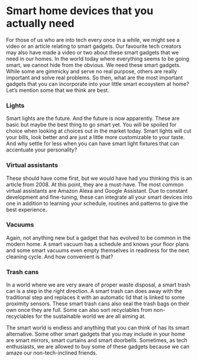 # Smart home devices that you actually need

For those of us who are into tech every once in a while, we might see a video or an article relating to smart gadgets. Our favourite tech creators may also have made a video or two about these smart gadgets that we need in our homes. In the world today where everything seems to be going smart, we cannot hide from the obvious. We need these smart gadgets. While some are gimmicky and serve no real purpose, others are really important and solve real problems. So then, what are the most important gadgets that you can incorporate into your little smart ecosystem at home? Let’s mention some that we think are best.

### **Lights**

Smart lights are the future. And the future is now apparently. These are basic but maybe the best thing to go smart yet. You will be spoiled for choice when looking at choices out in the market today. Smart lights will cut your bills, look better and are just a little more customizable to your taste. And why settle for less when you can have smart light fixtures that can accentuate your personality?

### **Virtual assistants**

These should have come first, but we would have had you thinking this is an article from 2008. At this point, they are a must-have. The most common virtual assistants are Amazon Alexa and Google Assistant. Due to constant development and fine-tuning, these can integrate all your smart devices into one in addition to learning your schedule, routines and patterns to give the best experience.

### **Vacuums**

Again, not anything new but a gadget that has evolved to be common in the modern home. A smart vacuum has a schedule and knows your floor plans and some smart vacuums even empty themselves in readiness for the next cleaning cycle. And how convenient is that?

### **Trash cans**

In a world where we are very aware of proper waste disposal, a smart trash can is a step in the right direction. A smart trash can does away with the traditional step and replaces it with an automatic lid that is linked to some proximity sensors. These smart trash cans also seal the trash bags on their own once they are full. Some can also sort recyclables from non-recyclables for the sustainable world we are all aiming at.

The smart world is endless and anything that you can think of has its smart alternative. Some other smart gadgets that you may include in your home are smart mirrors, smart curtains and smart doorbells. Sometimes, as tech enthusiasts, we are allowed to buy some of these gadgets because we can amaze our non-tech-inclined friends.